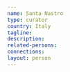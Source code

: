 ```yaml
---
name: Santa Nastro
type: curator
country: Italy
tagline:
description:
related-persons:
connections:
layout: person
---
```

